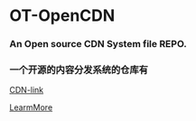 # OT-OpenCDN

### An Open source CDN System file REPO.

### 一个开源的内容分发系统的仓库有


[CDN-link](https://opencdn.oldtaoge.space:21286/)

[LearmMore](https://blog.oldtaoge.space:21286/2020/06/26/%e7%99%bd%e5%ab%96%ef%bc%9f%e4%b8%80%e4%b8%aa%e9%ab%98%e8%b4%a8%e9%87%8f%e7%9a%84js-css-opencdnbgp%e7%bd%91%e7%bb%9c-%e4%b8%89%e7%bd%91%e7%9b%b4%e8%bf%9e-%e5%8e%bb%e4%b8%ad%e5%bf%83%e5%8c%96/)
